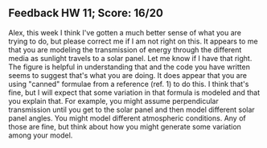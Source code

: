 ## Feedback HW 11; Score: 16/20

Alex, this week I think I've gotten a much better sense of what you are trying to do, but please correct me if I am not right on this. It appears to me that you are modeling the transmission of energy through the different media as sunlight travels to a solar panel. Let me know if I have that right. The figure is helpful in understanding that and the code you have written seems to suggest that's what you are doing. It does appear that you are using "canned" formulae from a reference (ref. 1) to do this. I think that's fine, but I will expect that some variation in that formula is modeled and that you explain that. For example, you might assume perpendicular transmission until you get to the solar panel and then model different solar panel angles. You might model different atmospheric conditions. Any of those are fine, but think about how you might generate some variation among your model.
